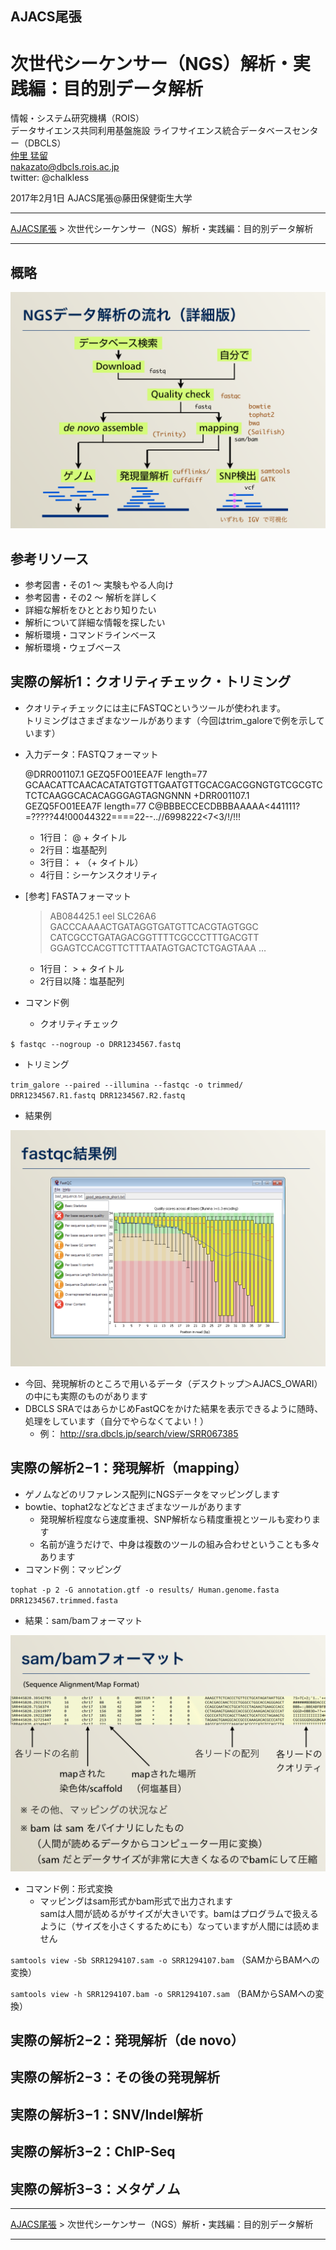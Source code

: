 ## AJACS尾張
# 次世代シーケンサー（NGS）解析・実践編：目的別データ解析

情報・システム研究機構（ROIS）  
データサイエンス共同利用基盤施設
ライフサイエンス統合データベースセンター（DBCLS）  
[仲里 猛留](http://data.dbcls.jp/~nakazato/)  
nakazato@dbcls.rois.ac.jp  
twitter: @chalkless

2017年2月1日 AJACS尾張@藤田保健衛生大学

----

[AJACS尾張](http://events.biosciencedb.jp/training/ajacs64/) > 次世代シーケンサー（NGS）解析・実践編：目的別データ解析

----

## 概略
  [![](images/ajacs64.nakazato.pm.004.png)]()

## 参考リソース
  - 参考図書・その1 〜 実験もやる人向け
  - 参考図書・その2 〜 解析を詳しく
  - 詳細な解析をひととおり知りたい
  - 解析について詳細な情報を探したい
  - 解析環境・コマンドラインベース
  - 解析環境・ウェブベース

## 実際の解析1：クオリティチェック・トリミング
- クオリティチェックには主にFASTQCというツールが使われます。  
トリミングはさまざまなツールがあります（今回はtrim_galoreで例を示しています）

- 入力データ：FASTQフォーマット


    @DRR001107.1 GEZQ5FO01EEA7F length=77
    GCAACATTCAACACATATGTGTTGAATGTTGCACGACGGNGTGTCGCGTCTCTCAAGGCACACAGGGAGTAGNGNNN
    +DRR001107.1 GEZQ5FO01EEA7F length=77
    C@BBBECCECDBBBAAAAA<441111?=?????44!00044322====22--..//6998222<7<3/!/!!!

  - 1行目： @ + タイトル
  - 2行目：塩基配列
  - 3行目： + （+ タイトル）
  - 4行目：シーケンスクオリティ


- [参考] FASTAフォーマット


    > AB084425.1 eel SLC26A6
    GACCCAAAACTGATAGGTGATGTTCACGTAGTGGC
    CATCGCCTGATAGACGGTTTTCGCCCTTTGACGTT
    GGAGTCCACGTTCTTTAATAGTGACTCTGAGTAAA
    …

  - 1行目： > + タイトル
  - 2行目以降：塩基配列


- コマンド例
  - クオリティチェック

`$ fastqc --nogroup -o DRR1234567.fastq`

  - トリミング

`trim_galore --paired --illumina --fastqc -o trimmed/ DRR1234567.R1.fastq DRR1234567.R2.fastq`

  - 結果例

  [![](images/ajacs64.nakazato.pm.017.png)]()

  - 今回、発現解析のところで用いるデータ（デスクトップ＞AJACS_OWARI）の中にも実際のものがあります
  - DBCLS SRAではあらかじめFastQCをかけた結果を表示できるように随時、処理をしています（自分でやらなくてよい！）
    - 例： http://sra.dbcls.jp/search/view/SRR067385


## 実際の解析2−1：発現解析（mapping）

- ゲノムなどのリファレンス配列にNGSデータをマッピングします
- bowtie、tophat2などなどさまざまなツールがあります
  - 発現解析程度なら速度重視、SNP解析なら精度重視とツールも変わります
  - 名前が違うだけで、中身は複数のツールの組み合わせということも多々あります
- コマンド例：マッピング

`tophat -p 2 -G annotation.gtf -o results/ Human.genome.fasta DRR1234567.trimmed.fasta`

- 結果：sam/bamフォーマット

[![](images/ajacs64.nakazato.pm.021.png)]()


- コマンド例：形式変換
  - マッピングはsam形式かbam形式で出力されます  
  samは人間が読めるがサイズが大きいです。bamはプログラムで扱えるように（サイズを小さくするためにも）なっていますが人間には読めません

`samtools view -Sb SRR1294107.sam -o SRR1294107.bam` （SAMからBAMへの変換）

`samtools view -h SRR1294107.bam -o SRR1294107.sam` （BAMからSAMへの変換）



## 実際の解析2−2：発現解析（de novo）

## 実際の解析2−3：その後の発現解析


## 実際の解析3−1：SNV/Indel解析


## 実際の解析3−2：ChIP-Seq


## 実際の解析3−3：メタゲノム



----

[AJACS尾張](http://events.biosciencedb.jp/training/ajacs64/) > 次世代シーケンサー（NGS）解析・実践編：目的別データ解析

----
